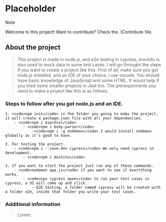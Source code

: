 # Placeholder

> [!NOTE]
> Welcome to this project!
> Want to contribute? Check the .\Contribute file.

## About the project

> This project is made in node.js, and e2e testing in cypress, mockito is also used to mock data in some test cases. I will go throught the steps if you want to create a project like this. First of all, make sure you got node.js installed, and an IDE of your choice, i use vscode. You should have basic knowledge of JavaScript and some HTML. It would help if you tried some smaller projects in Jest too. The prerequirments you need to make a project like this is as follows.

### Steps to follow after you got node.js and an IDE.

    1. <code>npm init</code> in the folder you going to make the project, it will create a package.json file with all your dependencies.
        - <code>npm i express</code>
            - <code>npm i body-parser</code>
                -<code>npm i -g nodemon</code> I would install nodemon globally as it's good to have.
            
    2. For testing the project.
        - <code>npm i --save-dev cypress</code> We only need cypress in development.
            - <code>npm i mockito</code>
            
    3. If you want to start the project just run any of these commands.
        - <code>nodemon app.js</code> if you want to see if evertthing works.
            - <code>npx cypress open</code> to run your test cases in cypress, a UI will come up and click.
                - E2E testing, a folder named cypress will be created with a folder e2e, inside that folder you write your test cases.

### Additional information

> Lorem.
